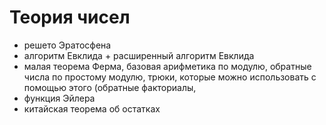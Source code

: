 # Теория чисел

- решето Эратосфена
- алгоритм Евклида + расширенный алгоритм Евклида
- малая теорема Ферма, базовая арифметика по модулю, обратные числа по простому модулю, трюки, которые можно использовать с помощью этого (обратные факториалы, 
- функция Эйлера
- китайская теорема об остатках
